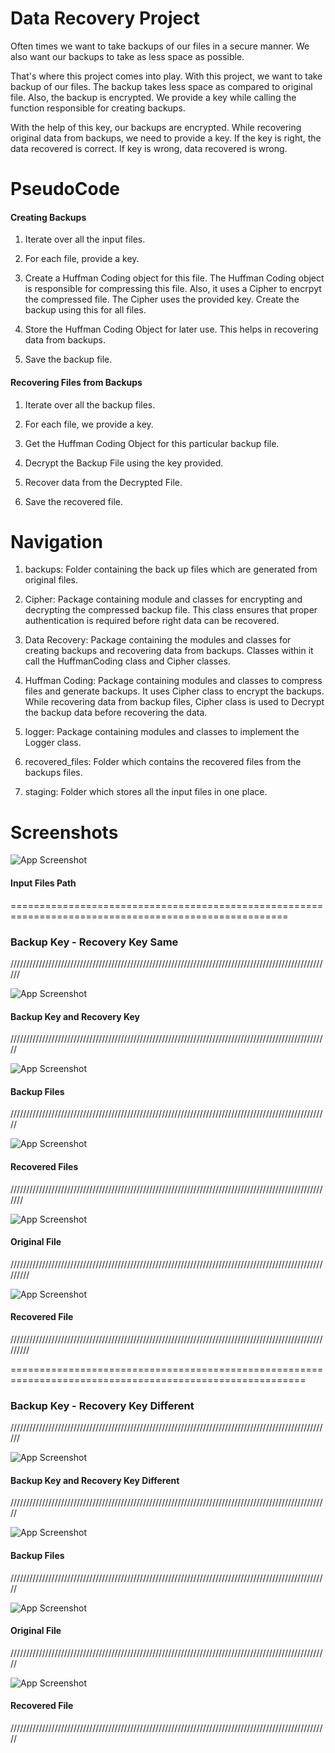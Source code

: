 
# Data Recovery Project

Often times we want to take backups of our files in a secure manner.
We also want our backups to take as less space as possible.

That's where this project comes into play.
With this project, we want to take backup of our files. The backup
takes less space as compared to original file. Also, the backup is encrypted.
We provide a key while calling the function responsible for creating backups.

With the help of this key, our backups are encrypted. While recovering
original data from backups, we need to provide a key. If the key is right, 
the data recovered is correct. If key is wrong, data recovered is wrong.

# PseudoCode

#### Creating Backups

1) Iterate over all the input files.

2) For each file, provide a key.

3) Create a Huffman Coding object for this file.
The Huffman Coding object is responsible for compressing this file.
Also, it uses a Cipher to encrpyt the compressed file. The Cipher uses the provided key.
Create the backup using this for all files.

4) Store the Huffman Coding Object for later use. This helps in recovering data from backups.

5) Save the backup file.

#### Recovering Files from Backups

1) Iterate over all the backup files.

2) For each file, we provide a key.

3) Get the Huffman Coding Object for this particular backup file.

4) Decrypt the Backup File using the key provided.

5) Recover data from the Decrypted File.

6) Save the recovered file.



# Navigation

1) backups: Folder containing the back up files which are generated from original files.

2) Cipher: Package containing module and classes for encrypting and decrypting the compressed backup file. This class 
ensures that proper authentication is required before right data can be recovered.  

3) Data Recovery: Package containing the modules and classes for creating backups and recovering data from backups.
Classes within it call the HuffmanCoding class and Cipher classes.

4) Huffman Coding: Package containing modules and classes to compress files and generate backups.
It uses Cipher class to encrypt the backups. While recovering data from backup files, Cipher class is used to Decrypt the backup data before recovering the data.

5) logger: Package containing modules and classes to implement the Logger class.

6) recovered_files: Folder which contains the recovered files from the backups files.

7) staging: Folder which stores all the input files in one place.

# Screenshots

![App Screenshot](screenshots/input_files.PNG)

#### Input Files Path


======================================================================================================


### Backup Key - Recovery Key Same


//////////////////////////////////////////////////////////////////////////////////////////////////////


![App Screenshot](screenshots/backup_key_recovery_key_same/backup_key_recover_key_same.PNG)

#### Backup Key and Recovery Key


/////////////////////////////////////////////////////////////////////////////////////////////////////


![App Screenshot](screenshots/backup_key_recovery_key_same/backup_files.PNG)

#### Backup Files


/////////////////////////////////////////////////////////////////////////////////////////////////////


![App Screenshot](screenshots/backup_key_recovery_key_same/recovered_files.PNG)

#### Recovered Files


///////////////////////////////////////////////////////////////////////////////////////////////////////


![App Screenshot](screenshots/backup_key_recovery_key_same/original_file.PNG)

#### Original File

/////////////////////////////////////////////////////////////////////////////////////////////////////////


![App Screenshot](screenshots/backup_key_recovery_key_same/recovered_file.PNG)

#### Recovered File

/////////////////////////////////////////////////////////////////////////////////////////////////////////


=========================================================================================================


### Backup Key - Recovery Key Different


//////////////////////////////////////////////////////////////////////////////////////////////////////


![App Screenshot](screenshots/backup_key_recovery_key_different/backup_key_recovery_key_different.PNG)

#### Backup Key and Recovery Key Different


/////////////////////////////////////////////////////////////////////////////////////////////////////



![App Screenshot](screenshots/backup_key_recovery_key_different/backup_files.PNG)

#### Backup Files


/////////////////////////////////////////////////////////////////////////////////////////////////////


![App Screenshot](screenshots/backup_key_recovery_key_different/original_file.PNG)

#### Original File

/////////////////////////////////////////////////////////////////////////////////////////////////////


![App Screenshot](screenshots/backup_key_recovery_key_different/recovered_file.PNG)

#### Recovered File

/////////////////////////////////////////////////////////////////////////////////////////////////////



